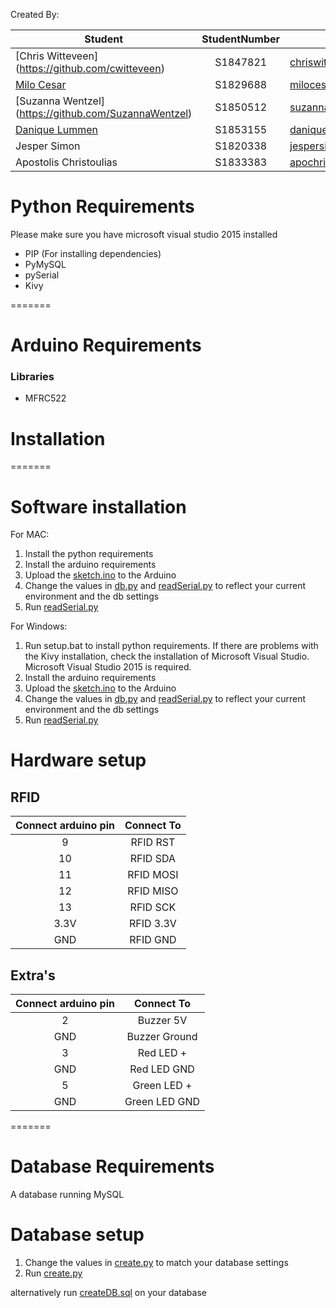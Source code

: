 Created By:

| Student                                               | StudentNumber  | E-mail adress
| --------------                                        |:-------------: | -------------------
| [Chris Witteveen] (https://github.com/cwitteveen)     | S1847821       | chriswitteveen2@hotmail.com
| [Milo Cesar](https://github.com/milo526)              | S1829688       | milocesar1@gmail.com
| [Suzanna Wentzel] (https://github.com/SuzannaWentzel) | S1850512       | suzannawentzel1708@gmail.com
| [Danique Lummen](https://github.com/daniquel)         | S1853155       | daniquelummen@gmail.com
| Jesper Simon                                          | S1820338       | jespersimon@live.nl
| Apostolis Christoulias                                | S1833383       | apochri@hotmail.com


# Python Requirements
Please make sure you have microsoft visual studio 2015 installed

- PIP (For installing dependencies)
- PyMySQL
- pySerial
- Kivy

=======

# Arduino Requirements
### Libraries
- MFRC522

# Installation
=======
# Software installation
For MAC:
 1. Install the python requirements
 2. Install the arduino requirements
 3. Upload the [sketch.ino](/Arduino/sketch/sketch.ino) to the Arduino
 4. Change the values in [db.py](/Python/db.py) and [readSerial.py](/Python/readSerial.py) to reflect your current environment and the db settings
 5. Run [readSerial.py](/Python/readSerial.py)

For Windows:
 1. Run setup.bat to install python requirements.
If there are problems with the Kivy installation, check the installation of Microsoft Visual Studio. Microsoft Visual Studio 2015 is required. 
 2. Install the arduino requirements
 3. Upload the [sketch.ino](/Arduino/sketch/sketch.ino) to the Arduino
 4. Change the values in [db.py](/Python/db.py) and [readSerial.py](/Python/readSerial.py) to reflect your current environment and the db settings
 5. Run [readSerial.py](/Python/readSerial.py)


# Hardware setup
## RFID
| Connect arduino pin   | Connect To    |
|:------------------:   |:---------:    |
| 9                     |RFID RST       |
| 10                    |RFID SDA       |
| 11                    |RFID MOSI      |
| 12                    |RFID MISO      |
| 13                    |RFID SCK       |
| 3.3V                  |RFID 3.3V      |
| GND                   |RFID GND       |

## Extra's
| Connect arduino pin   | Connect To    |
|:------------------:   |:---------:    |
| 2                     | Buzzer 5V     |
| GND                   | Buzzer Ground |
| 3                     | Red LED +     |
| GND                   | Red LED GND   |
| 5                     | Green LED +   |
| GND                   | Green LED GND |

=======
# Database Requirements
A database running MySQL

# Database setup
1. Change the values in [create.py](/Python/create.py) to match your database settings
2. Run [create.py](/Python/create.py)

alternatively run [createDB.sql](/Python/createDB.sql) on your database
